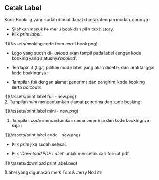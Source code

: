 ## Cetak Label

Kode Booking yang sudah dibuat dapat dicetak dengan mudah, caranya :

* Silahkan masuk ke menu [book](https://paket.id/book) dan pilih tab [history](https://paket.id/book/history).
* Klik _print label_.

![](/assets/booking code from excel book.png)

* Logo yang sudah di- _upload_ akan tampil pada label dengan kode booking yang statusnya‘_booked_’.
* Terdapat 3 \(tiga\) pilihan mode label yang akan dicetak dan jaraktanggal kode bookingnya :

* Tampilan _full_ dengan alamat penerima dan pengirim, kode booking, serta _barcode_:

![](/assets/print label full - new.png)  
2. Tampilan _mini_ mencantumkan alamat penerima dan kode booking:

![](/assets/print label mini - new.png)

1. Tampilan _code_ mencantumkan nama penerima dan kode bookingnya saja : 

![](/assets/print label code - new.png)

* Klik _print_ jika sudah selesai.

* Klik ‘_Download PDF Label_’ untuk mencetak dari format pdf.

![](/assets/download print label.png)

\(Label yang digunakan merk Tom & Jerry No.121\)

